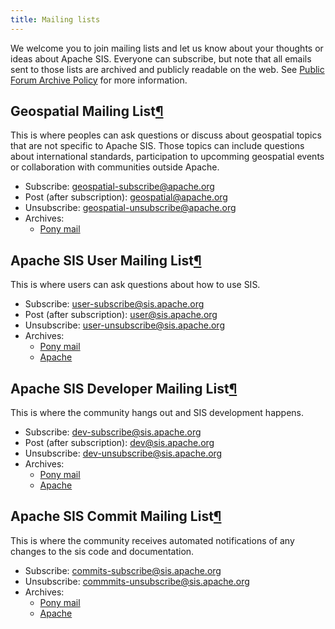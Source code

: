 ```yaml
---
title: Mailing lists
---
```


<p>We welcome you to join mailing lists and let us know about your thoughts or ideas about Apache SIS.
Everyone can subscribe, but note that all emails sent to those lists are archived and publicly readable on the web.
See <a href="http://www.apache.org/foundation/public-archives.html">Public Forum Archive Policy</a> for more information.</p>
<h2 id="geospatial">Geospatial Mailing List<a class="headerlink" href="#geospatial" title="Permanent link">&para;</a></h2>
<p>This is where peoples can ask questions or discuss about geospatial topics that are not specific to Apache SIS.
Those topics can include questions about international standards, participation to upcomming geospatial events
or collaboration with communities outside Apache.</p>
<ul>
<li>Subscribe: <a href="mailto:geospatial-subscribe@apache.org">geospatial-subscribe@apache.org</a></li>
<li>Post (after subscription): <a href="mailto:geospatial@apache.org">geospatial@apache.org</a></li>
<li>Unsubscribe: <a href="mailto:geospatial-unsubscribe@apache.org">geospatial-unsubscribe@apache.org</a></li>
<li>Archives:<ul>
<li><a href="https://lists.apache.org/list.html?geospatial@apache.org">Pony mail</a></li>
</ul>
</li>
</ul>
<h2 id="user">Apache SIS User Mailing List<a class="headerlink" href="#user" title="Permanent link">&para;</a></h2>
<p>This is where users can ask questions about how to use SIS.</p>
<ul>
<li>Subscribe: <a href="mailto:user-subscribe@sis.apache.org">user-subscribe@sis.apache.org</a></li>
<li>Post (after subscription): <a href="mailto:user@sis.apache.org">user@sis.apache.org</a></li>
<li>Unsubscribe: <a href="mailto:user-unsubscribe@sis.apache.org">user-unsubscribe@sis.apache.org</a></li>
<li>Archives:<ul>
<li><a href="https://lists.apache.org/list.html?user@sis.apache.org">Pony mail</a></li>
<li><a href="http://mail-archives.apache.org/mod_mbox/sis-user/">Apache</a></li>
</ul>
</li>
</ul>
<h2 id="developer">Apache SIS Developer Mailing List<a class="headerlink" href="#developer" title="Permanent link">&para;</a></h2>
<p>This is where the community hangs out and SIS development happens.</p>
<ul>
<li>Subscribe: <a href="mailto:dev-subscribe@sis.apache.org">dev-subscribe@sis.apache.org</a></li>
<li>Post (after subscription): <a href="mailto:dev@sis.apache.org">dev@sis.apache.org</a></li>
<li>Unsubscribe: <a href="mailto:dev-unsubscribe@sis.apache.org">dev-unsubscribe@sis.apache.org</a></li>
<li>Archives:<ul>
<li><a href="https://lists.apache.org/list.html?dev@sis.apache.org">Pony mail</a></li>
<li><a href="http://mail-archives.apache.org/mod_mbox/sis-dev/">Apache</a></li>
</ul>
</li>
</ul>
<h2 id="commit">Apache SIS Commit Mailing List<a class="headerlink" href="#commit" title="Permanent link">&para;</a></h2>
<p>This is where the community receives automated notifications of
any changes to the sis code and documentation.</p>
<ul>
<li>Subscribe: <a href="mailto:commits-subscribe@sis.apache.org">commits-subscribe@sis.apache.org</a></li>
<li>Unsubscribe: <a href="mailto:commits-unsubscribe@sis.apache.org">commmits-unsubscribe@sis.apache.org</a></li>
<li>Archives:<ul>
<li><a href="https://lists.apache.org/list.html?commits@sis.apache.org">Pony mail</a></li>
<li><a href="http://mail-archives.apache.org/mod_mbox/sis-commits/">Apache</a></li>
</ul>
</li>
</ul>
